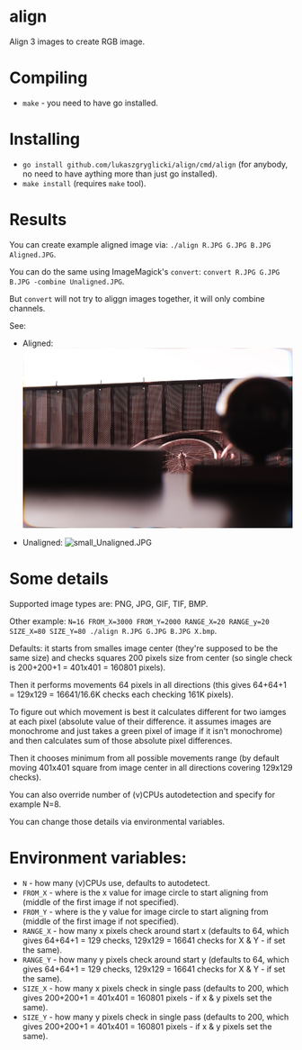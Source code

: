 # align

Align 3 images to create RGB image.

# Compiling

- `make` - you need to have go installed.

# Installing

- `go install github.com/lukaszgryglicki/align/cmd/align` (for anybody, no need to have aything more than just go installed).
- `make install` (requires `make` tool).

# Results

You can create example aligned image via: `./align R.JPG G.JPG B.JPG Aligned.JPG`.

You can do the same using ImageMagick's `convert`: `convert R.JPG G.JPG B.JPG -combine Unaligned.JPG`.

But `convert` will not try to aliggn images together, it will only combine channels.

See:

- Aligned:
![small_Aligned.JPG](Aligned.JPG)

- Unaligned:
![small_Unaligned.JPG](Unaligned.JPG)

# Some details

Supported image types are: PNG, JPG, GIF, TIF, BMP.

Other example: `N=16 FROM_X=3000 FROM_Y=2000 RANGE_X=20 RANGE_y=20 SIZE_X=80 SIZE_Y=80 ./align R.JPG G.JPG B.JPG X.bmp`.

Defaults: it starts from smalles image center (they're supposed to be the same size) and checks squares 200 pixels size from center (so single check is 200+200+1 = 401x401 = 160801 pixels).

Then it performs movements 64 pixels in all directions (this gives 64+64+1 = 129x129 = 16641/16.6K checks each checking 161K pixels).

To figure out which movement is best it calculates different for two iamges at each pixel (absolute value of their difference. it assumes images are monochrome and just takes a green pixel of image if it isn't monochrome) and then calculates sum of those absolute pixel differences.

Then it chooses minimum from all possible movements range (by default moving 401x401 square from image center in all directions covering 129x129 checks).

You can also override number of (v)CPUs autodetection and specify for example N=8.

You can change those details via environmental variables.

# Environment variables:

- `N` - how many (v)CPUs use, defaults to autodetect.
- `FROM_X` - where is the x value for image circle to start aligning from (middle of the first image if not specified).
- `FROM_Y` - where is the y value for image circle to start aligning from (middle of the first image if not specified).
- `RANGE_X` - how many x pixels check around start x (defaults to 64, which gives 64+64+1 = 129 checks, 129x129 = 16641 checks for X & Y - if set the same).
- `RANGE_Y` - how many y pixels check around start y (defaults to 64, which gives 64+64+1 = 129 checks, 129x129 = 16641 checks for X & Y - if set the same).
- `SIZE_X` - how many x pixels check in single pass (defaults to 200, which gives 200+200+1 = 401x401 = 160801 pixels - if x & y pixels set the same).
- `SIZE_Y` - how many y pixels check in single pass (defaults to 200, which gives 200+200+1 = 401x401 = 160801 pixels - if x & y pixels set the same).

